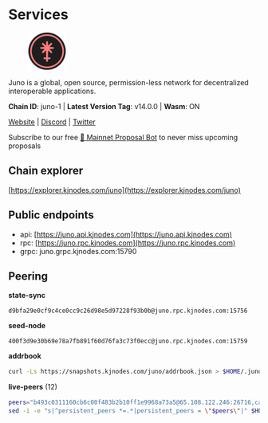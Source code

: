 # Services

<figure><img src="https://raw.githubusercontent.com/kj89/cosmos-images/main/logos/juno.png" alt=""><figcaption></figcaption></figure>

Juno is a global, open source, permission-less  network for decentralized interoperable applications.

**Chain ID**: juno-1 | **Latest Version Tag**: v14.0.0 | **Wasm**: ON

[Website](https://www.junonetwork.io) | [Discord](https://discord.gg/qJxgUSGHbb) | [Twitter](https://twitter.com/JunoNetwork)



Subscribe to our free [🤖 Mainnet Proposal Bot](https://t.me/kjnodes_proposal_bot) to never miss upcoming proposals


## Chain explorer
[https://explorer.kjnodes.com/juno](https://explorer.kjnodes.com/juno)

## Public endpoints

* api: [https://juno.api.kjnodes.com](https://juno.api.kjnodes.com)
* rpc: [https://juno.rpc.kjnodes.com](https://juno.rpc.kjnodes.com)
* grpc: juno.grpc.kjnodes.com:15790

## Peering

**state-sync**

```text
d9bfa29e0cf9c4ce0cc9c26d98e5d97228f93b0b@juno.rpc.kjnodes.com:15756
```

**seed-node**

```text
400f3d9e30b69e78a7fb891f60d76fa3c73f0ecc@juno.rpc.kjnodes.com:15759
```

**addrbook**
```bash
curl -Ls https://snapshots.kjnodes.com/juno/addrbook.json > $HOME/.juno/config/addrbook.json
```

**live-peers** (12)
```bash
peers="b493c0311160cb6c00f483b2b10ff1e9968a73a5@65.108.122.246:26716,ca62ff6f732fcd391f1d9ef0630161cb595c7f4d@185.119.118.115:2000,d83892be2e6efc38e255943ce86ae8229d2aee90@178.128.220.188:26656,b2bc63857693bf901ea76865cd08fa319fee26b5@148.113.8.63:12656,32e56362f47c425328bd29bfa913fe188de4c69e@51.38.53.101:26620,7f593757c0cde8972ce929381d8ac8e446837811@178.18.255.244:26656,a6955453548eb1bcaf1edaabc171b6c3bef2ff37@95.216.4.104:6006,86bc38c6148fac78e8fa4ffa567b6ca444c4e7e2@88.198.47.84:26656,d9bfa29e0cf9c4ce0cc9c26d98e5d97228f93b0b@65.109.88.38:15756,e7c642bdd79fd79cd2677f4f8b1351236b5ec2f3@204.16.241.208:26656,60493cb0f123f7717bfcb4432539a0a37a02df97@65.108.64.5:26656,fff4bfc18221feae05a92f54faa32dd2492d1c70@168.119.50.205:36656"
sed -i -e "s|^persistent_peers *=.*|persistent_peers = \"$peers\"|" $HOME/.juno/config/config.toml
```
